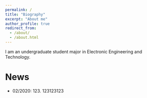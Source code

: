 ```yaml
---
permalink: /
title: "Biography"
excerpt: "About me"
author_profile: true
redirect_from: 
  - /about/
  - /about.html
---
```


I am an undergraduate student major in Electronic Engineering and Technology.

News
======

* 02/2020: 123. 123123123